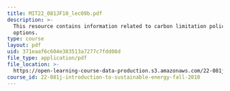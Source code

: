 ```yaml
---
title: MIT22_081JF10_lec09b.pdf
description: >-
  This resource contains information related to carbon limitation policy
  options.
type: course
layout: pdf
uid: 371eaaf6c604e383513a7277c7fdd08d
file_type: application/pdf
file_location: >-
  https://open-learning-course-data-production.s3.amazonaws.com/22-081j-introduction-to-sustainable-energy-fall-2010/371eaaf6c604e383513a7277c7fdd08d_MIT22_081JF10_lec09b.pdf
course_id: 22-081j-introduction-to-sustainable-energy-fall-2010
---
```

